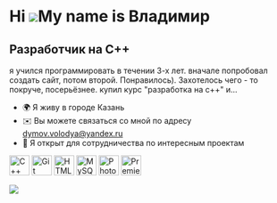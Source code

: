 Hi ![](https://user-images.githubusercontent.com/18350557/176309783-0785949b-9127-417c-8b55-ab5a4333674e.gif)My name is Владимир
================================================================================================================================

Разработчик на С++
------------------

я учился программировать в течении 3-х лет. вначале попробовал создать сайт, потом второй. Понравилось).
Захотелось чего - то покруче, посерьёзнее. купил курс "разработка на с++" и...

*   🌍 Я живу в городе Казань
*   ✉️ Вы можете связаться со мной по адресу [dymov.volodya@yandex.ru](mailto:dymov.volodya@yandex.ru)
*   🤝 Я открыт для сотрудничества по интересным проектам
<p align="left">
<a href="https://docs.microsoft.com/en-us/cpp/?view=msvc-170" target="_blank" rel="noreferrer"><img src="https://raw.githubusercontent.com/danielcranney/readme-generator/main/public/icons/skills/cplusplus-colored.svg" width="36" height="36" alt="C++" /></a>
<a href="https://git-scm.com/" target="_blank" rel="noreferrer"><img src="https://raw.githubusercontent.com/danielcranney/readme-generator/main/public/icons/skills/git-colored.svg" width="36" height="36" alt="Git" /></a>
<a href="https://developer.mozilla.org/en-US/docs/Glossary/HTML5" target="_blank" rel="noreferrer"><img src="https://raw.githubusercontent.com/danielcranney/readme-generator/main/public/icons/skills/html5-colored.svg" width="36" height="36" alt="HTML5" /></a>
<a href="https://www.mysql.com/" target="_blank" rel="noreferrer"><img src="https://raw.githubusercontent.com/danielcranney/readme-generator/main/public/icons/skills/mysql-colored.svg" width="36" height="36" alt="MySQL" /></a>
<a href="https://www.adobe.com/uk/products/photoshop.html" target="_blank" rel="noreferrer"><img src="https://raw.githubusercontent.com/danielcranney/readme-generator/main/public/icons/skills/photoshop-colored.svg" width="36" height="36" alt="Photoshop" /></a>
<a href="https://www.adobe.com/uk/products/premiere.html" target="_blank" rel="noreferrer"><img src="https://raw.githubusercontent.com/danielcranney/readme-generator/main/public/icons/skills/premierepro-colored.svg" width="36" height="36" alt="Premiere Pro" /></a>
</p>
<a href="https://www.github.com/VovaDym" target="_blank" rel="noreferrer"><img
                  src="https://img.shields.io/github/followers/VovaDym?logo=github&style=for-the-badge&color=22c55e&labelColor=1c1917" /></a>
                    
                  
